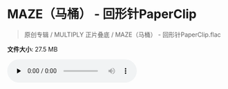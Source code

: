 # MAZE（马桶） - 回形针PaperClip

> 原创专辑 / MULTIPLY 正片叠底 / MAZE（马桶） - 回形针PaperClip.flac

**文件大小**: 27.5 MB

<audio preload="none" controls><source src="https://file.hsyhx.top/archive/原创专辑/MULTIPLY_正片叠底/MAZE（马桶） - 回形针PaperClip.flac" type="audio/mpeg">您的浏览器不支持此音频格式</audio>